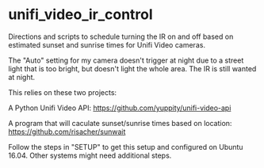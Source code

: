 # unifi_video_ir_control

Directions and scripts to schedule turning the IR on and off based on estimated sunset and sunrise times for Unifi Video cameras.

The "Auto" setting for my camera doesn't trigger at night due to a street light that is too bright, but doesn't light the whole area.  The IR is still wanted at night.

This relies on these two projects:

A Python Unifi Video API:
https://github.com/yuppity/unifi-video-api

A program that will caculate sunset/sunrise times based on location:
https://github.com/risacher/sunwait

Follow the steps in "SETUP" to get this setup and configured on Ubuntu 16.04. Other systems might need additional steps.
